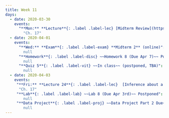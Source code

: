 ```yaml
---
title: Week 11
days:
  - date: 2020-03-30
    events:
      "**Mon:** **Lecture**{: .label .label-lec} [Midterm Review](https://bcourses.berkeley.edu/courses/1490339/pages/l22-continued)":
        "Ch. 17"
  - date: 2020-04-01
    events:
      "**Wed:** **Exam**{: .label .label-exam} **Midterm 2** (online)":
        null
      "**Homework**{: .label .label-disc} ~~Homework 8 (Due Apr 7)~~ Postponed":
        null
      "**Quiz 5**{: .label .label-vit} ~~In class~~ (postponed, TBA)":
        null
  - date: 2020-04-03
    events:
     "**Fri:** **Lecture 24**{: .label .label-lec}  [Inference about a Population Mean](https://ph142-ucb.github.io/sp20/src/lec/Ch17_Inference-population-mean.pdf)[(recording)](https://bcourses.berkeley.edu/courses/1490339/pages/guest-lecture)[(code)](https://r.datahub.berkeley.edu/hub/user-redirect/git-pull?repo=https%3A%2F%2Fgithub.com%2Fnnpok%2Fph142-sp20&urlpath=rstudio%2F)":
      "Ch. 17"
     "**Lab**{: .label .label-lab} ~~Lab 8 (Due Apr 3rd)~~ Postponed":
        null
     "**Data Project**{: .label .label-proj} ~~Data Project Part 2 Due~~ (postponed, TBA)":
        null
---
```


